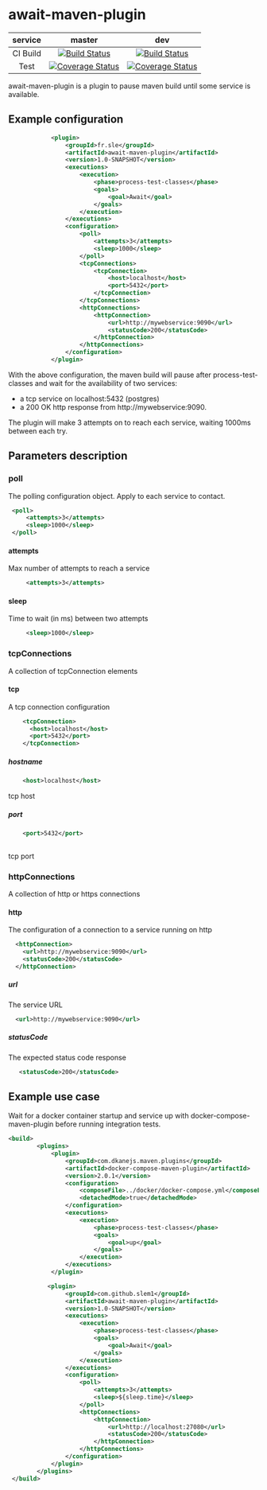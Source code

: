 # await-maven-plugin

| service | master  | dev |
| :---: | :---: | :---: |
| CI Build | [![Build Status](https://semaphoreci.com/api/v1/slem1/await-maven-plugin/branches/master/shields_badge.svg)](https://semaphoreci.com/slem1/await-maven-plugin)  | [![Build Status](https://semaphoreci.com/api/v1/slem1/await-maven-plugin/branches/dev/shields_badge.svg)](https://semaphoreci.com/slem1/await-maven-plugin)  |
| Test | [![Coverage Status](https://coveralls.io/repos/github/slem1/await-maven-plugin/badge.svg?branch=master)](https://coveralls.io/github/slem1/await-maven-plugin?branch=master) | [![Coverage Status](https://coveralls.io/repos/github/slem1/await-maven-plugin/badge.svg?branch=dev)](https://coveralls.io/github/slem1/await-maven-plugin?branch=dev)  |

await-maven-plugin is a plugin to pause maven build until some service is available.

## Example configuration

```xml
            <plugin>
                <groupId>fr.sle</groupId>
                <artifactId>await-maven-plugin</artifactId>
                <version>1.0-SNAPSHOT</version>
                <executions>
                    <execution>
                        <phase>process-test-classes</phase>
                        <goals>
                            <goal>Await</goal>
                        </goals>
                    </execution>
                </executions>
                <configuration>
                    <poll>
                        <attempts>3</attempts>
                        <sleep>1000</sleep>
                    </poll>
                    <tcpConnections>
                        <tcpConnection>
                            <host>localhost</host>
                            <port>5432</port>
                        </tcpConnection>
                    </tcpConnections>
                    <httpConnections>
                        <httpConnection>
                            <url>http://mywebservice:9090</url>
                            <statusCode>200</statusCode>
                        </httpConnection>
                    </httpConnections>    
                </configuration>
            </plugin>

```

With the above configuration, the maven build will pause after process-test-classes and wait for the availability of
two services: 

  - a tcp service on localhost:5432 (postgres)
  - a 200 OK http response from http://mywebservice:9090.

The plugin will make 3 attempts on to reach each service, waiting 1000ms between each try.

## Parameters description

### poll
The polling configuration object. Apply to each service to contact.

```xml
 <poll>
     <attempts>3</attempts>
     <sleep>1000</sleep>
 </poll>
```

#### attempts
Max number of attempts to reach a service

```xml
     <attempts>3</attempts>
```

#### sleep
Time to wait (in ms) between two attempts

```xml
     <sleep>1000</sleep>
```

### tcpConnections
A collection of tcpConnection elements

#### tcp
A tcp connection configuration

```xml
    <tcpConnection>
      <host>localhost</host>
      <port>5432</port>
    </tcpConnection>
```

##### hostname
```xml
    <host>localhost</host>
```

tcp host

##### port
```xml
    <port>5432</port>
   
```
tcp port

### httpConnections
A collection of http or https connections

#### http
The configuration of a connection to a service running on http
```xml
  <httpConnection>
    <url>http://mywebservice:9090</url>
    <statusCode>200</statusCode>
  </httpConnection>
```
##### url
The service URL
```xml
  <url>http://mywebservice:9090</url>
```

##### statusCode
The expected status code response
```xml
   <statusCode>200</statusCode>
```

## Example use case

Wait for a docker container startup and service up with docker-compose-maven-plugin before running integration tests.

```xml
<build>
        <plugins>
            <plugin>
                <groupId>com.dkanejs.maven.plugins</groupId>
                <artifactId>docker-compose-maven-plugin</artifactId>
                <version>2.0.1</version>
                <configuration>
                    <composeFile>../docker/docker-compose.yml</composeFile>
                    <detachedMode>true</detachedMode>
                </configuration>
                <executions>
                    <execution>
                        <phase>process-test-classes</phase>
                        <goals>
                            <goal>up</goal>
                        </goals>
                    </execution>
                </executions>
            </plugin>

           <plugin>
                <groupId>com.github.slem1</groupId>
                <artifactId>await-maven-plugin</artifactId>
                <version>1.0-SNAPSHOT</version>
                <executions>
                    <execution>
                        <phase>process-test-classes</phase>
                        <goals>
                            <goal>Await</goal>
                        </goals>
                    </execution>
                </executions>
                <configuration>
                    <poll>
                        <attempts>3</attempts>
                        <sleep>${sleep.time}</sleep>
                    </poll>
                    <httpConnections>
                        <httpConnection>
                            <url>http://localhost:27080</url>
                            <statusCode>200</statusCode>
                        </httpConnection>
                    </httpConnections>
                </configuration>
            </plugin>
        </plugins> 
 </build>
 
 ```